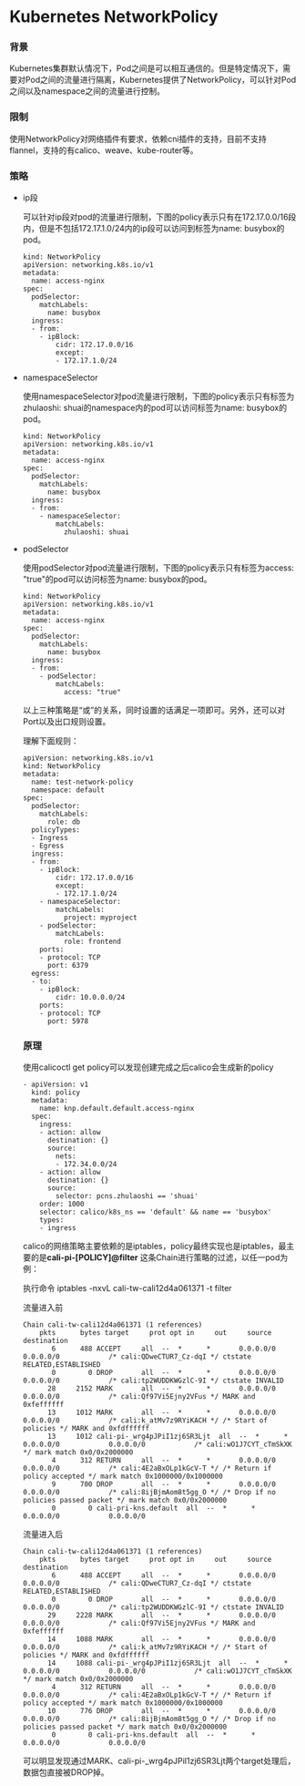# Kubernetes NetworkPolicy 

### 背景

Kubernetes集群默认情况下，Pod之间是可以相互通信的。但是特定情况下，需要对Pod之间的流量进行隔离，Kubernetes提供了NetworkPolicy，可以针对Pod之间以及namespace之间的流量进行控制。

### 限制

使用NetworkPolicy对网络插件有要求，依赖cni插件的支持，目前不支持flannel，支持的有calico、weave、kube-router等。

### 策略

- ip段

  可以针对ip段对pod的流量进行限制，下图的policy表示只有在172.17.0.0/16段内，但是不包括172.17.1.0/24内的ip段可以访问到标签为name: busybox的pod。

  ```
  kind: NetworkPolicy
  apiVersion: networking.k8s.io/v1
  metadata:
    name: access-nginx
  spec:
    podSelector:
      matchLabels:
        name: busybox
    ingress:
    - from:
      - ipBlock:
          cidr: 172.17.0.0/16
          except:
          - 172.17.1.0/24
  ```

- namespaceSelector

  使用namespaceSelector对pod流量进行限制，下图的policy表示只有标签为zhulaoshi: shuai的namespace内的pod可以访问标签为name: busybox的pod。

  ```
  kind: NetworkPolicy
  apiVersion: networking.k8s.io/v1
  metadata:
    name: access-nginx
  spec:
    podSelector:
      matchLabels:
        name: busybox
    ingress:
    - from:
      - namespaceSelector:
          matchLabels:
            zhulaoshi: shuai
  ```

- podSelector

  使用podSelector对pod流量进行限制，下图的policy表示只有标签为access: "true"的pod可以访问标签为name: busybox的pod。

  ```
  kind: NetworkPolicy
  apiVersion: networking.k8s.io/v1
  metadata:
    name: access-nginx
  spec:
    podSelector:
      matchLabels:
        name: busybox
    ingress:
    - from:
      - podSelector:
          matchLabels:
            access: "true"
  ```

  以上三种策略是“或”的关系，同时设置的话满足一项即可。另外，还可以对Port以及出口规则设置。

  理解下面规则：

  ```
  apiVersion: networking.k8s.io/v1
  kind: NetworkPolicy
  metadata:
    name: test-network-policy
    namespace: default
  spec:
    podSelector:
      matchLabels:
        role: db
    policyTypes:
    - Ingress
    - Egress
    ingress:
    - from:
      - ipBlock:
          cidr: 172.17.0.0/16
          except:
          - 172.17.1.0/24
      - namespaceSelector:
          matchLabels:
            project: myproject
      - podSelector:
          matchLabels:
            role: frontend
      ports:
      - protocol: TCP
        port: 6379
    egress:
    - to:
      - ipBlock:
          cidr: 10.0.0.0/24
      ports:
      - protocol: TCP
        port: 5978
  ```

  ### 原理

  使用calicoctl get policy可以发现创建完成之后calico会生成新的policy

  ```
  - apiVersion: v1
    kind: policy
    metadata:
      name: knp.default.default.access-nginx
    spec:
      ingress:
      - action: allow
        destination: {}
        source:
          nets:
          - 172.34.0.0/24
      - action: allow
        destination: {}
        source:
          selector: pcns.zhulaoshi == 'shuai'
      order: 1000
      selector: calico/k8s_ns == 'default' && name == 'busybox'
      types:
      - ingress
  ```

  calico的网络策略主要依赖的是iptables，policy最终实现也是iptables，最主要的是**cali-pi-[POLICY]@filter** 这条Chain进行策略的过滤，以任一pod为例：

  执行命令  iptables -nxvL cali-tw-cali12d4a061371 -t filter

  流量进入前

  ```
  Chain cali-tw-cali12d4a061371 (1 references)
      pkts      bytes target     prot opt in     out     source               destination         
         6      488 ACCEPT     all  --  *      *       0.0.0.0/0            0.0.0.0/0            /* cali:QDweCTUR7_Cz-dqI */ ctstate RELATED,ESTABLISHED
         0        0 DROP       all  --  *      *       0.0.0.0/0            0.0.0.0/0            /* cali:tp2WUDDKWGzlC-9I */ ctstate INVALID
        28     2152 MARK       all  --  *      *       0.0.0.0/0            0.0.0.0/0            /* cali:Qf97Vi5Ejny2VFus */ MARK and 0xfeffffff
        13     1012 MARK       all  --  *      *       0.0.0.0/0            0.0.0.0/0            /* cali:k_atMv7z9RYiKACH */ /* Start of policies */ MARK and 0xfdffffff
        13     1012 cali-pi-_wrg4pJPiI1zj6SR3Ljt  all  --  *      *       0.0.0.0/0            0.0.0.0/0            /* cali:wO1J7CYT_cTmSkXK */ mark match 0x0/0x2000000
         4      312 RETURN     all  --  *      *       0.0.0.0/0            0.0.0.0/0            /* cali:4E2aBxOLp1kGcV-T */ /* Return if policy accepted */ mark match 0x1000000/0x1000000
         9      700 DROP       all  --  *      *       0.0.0.0/0            0.0.0.0/0            /* cali:8ijBjmAom8t5gg_O */ /* Drop if no policies passed packet */ mark match 0x0/0x2000000
         0        0 cali-pri-kns.default  all  --  *      *       0.0.0.0/0            0.0.0.0/0  
  ```

   流量进入后

  ```
  Chain cali-tw-cali12d4a061371 (1 references)
      pkts      bytes target     prot opt in     out     source               destination         
         6      488 ACCEPT     all  --  *      *       0.0.0.0/0            0.0.0.0/0            /* cali:QDweCTUR7_Cz-dqI */ ctstate RELATED,ESTABLISHED
         0        0 DROP       all  --  *      *       0.0.0.0/0            0.0.0.0/0            /* cali:tp2WUDDKWGzlC-9I */ ctstate INVALID
        29     2228 MARK       all  --  *      *       0.0.0.0/0            0.0.0.0/0            /* cali:Qf97Vi5Ejny2VFus */ MARK and 0xfeffffff
        14     1088 MARK       all  --  *      *       0.0.0.0/0            0.0.0.0/0            /* cali:k_atMv7z9RYiKACH */ /* Start of policies */ MARK and 0xfdffffff
        14     1088 cali-pi-_wrg4pJPiI1zj6SR3Ljt  all  --  *      *       0.0.0.0/0            0.0.0.0/0            /* cali:wO1J7CYT_cTmSkXK */ mark match 0x0/0x2000000
         4      312 RETURN     all  --  *      *       0.0.0.0/0            0.0.0.0/0            /* cali:4E2aBxOLp1kGcV-T */ /* Return if policy accepted */ mark match 0x1000000/0x1000000
        10      776 DROP       all  --  *      *       0.0.0.0/0            0.0.0.0/0            /* cali:8ijBjmAom8t5gg_O */ /* Drop if no policies passed packet */ mark match 0x0/0x2000000
         0        0 cali-pri-kns.default  all  --  *      *       0.0.0.0/0            0.0.0.0/0
  ```

  可以明显发现通过MARK、cali-pi-_wrg4pJPiI1zj6SR3Ljt两个target处理后，数据包直接被DROP掉。